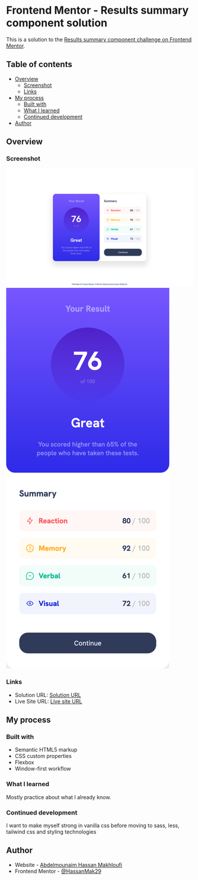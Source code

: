 # Frontend Mentor - Results summary component solution

This is a solution to the [Results summary component challenge on Frontend Mentor](https://www.frontendmentor.io/challenges/results-summary-component-CE_K6s0maV).

## Table of contents

- [Overview](#overview)
  - [Screenshot](#screenshot)
  - [Links](#links)
- [My process](#my-process)
  - [Built with](#built-with)
  - [What I learned](#what-i-learned)
  - [Continued development](#continued-development)
- [Author](#author)

## Overview

### Screenshot

![](./screenshot.jpg)
![](./screenshot-mobile.jpg)

### Links

- Solution URL: [Solution URL](https://github.com/HassanMak29/frontend-mentor-result-summary-component)
- Live Site URL: [Live site URL](https://frontend-mentor-result-summary-hassan.netlify.app/)

## My process

### Built with

- Semantic HTML5 markup
- CSS custom properties
- Flexbox
- Window-first workflow

### What I learned

Mostly practice about what I already know.

### Continued development

I want to make myself strong in vanilla css before moving to sass, less, tailwind css and styling technologies

## Author

- Website - [Abdelmounaim Hassan Makhloufi](https://portfolio-hassan.netlify.app/)
- Frontend Mentor - [@HassanMak29](https://www.frontendmentor.io/profile/HassanMak29)

